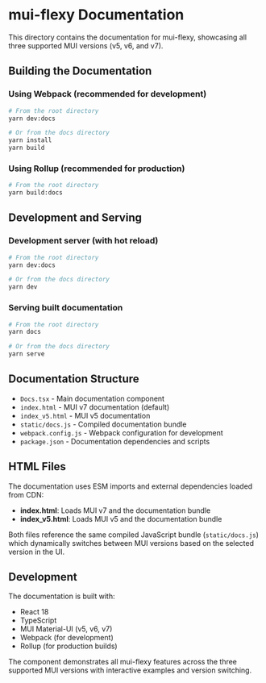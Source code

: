 # mui-flexy Documentation

This directory contains the documentation for mui-flexy, showcasing all three supported MUI versions (v5, v6, and v7).

## Building the Documentation

### Using Webpack (recommended for development)

```bash
# From the root directory
yarn dev:docs

# Or from the docs directory
yarn install
yarn build
```

### Using Rollup (recommended for production)

```bash
# From the root directory
yarn build:docs
```

## Development and Serving

### Development server (with hot reload)

```bash
# From the root directory
yarn dev:docs

# Or from the docs directory
yarn dev
```

### Serving built documentation

```bash
# From the root directory
yarn docs

# Or from the docs directory
yarn serve
```

## Documentation Structure

- `Docs.tsx` - Main documentation component
- `index.html` - MUI v7 documentation (default)
- `index_v5.html` - MUI v5 documentation
- `static/docs.js` - Compiled documentation bundle
- `webpack.config.js` - Webpack configuration for development
- `package.json` - Documentation dependencies and scripts

## HTML Files

The documentation uses ESM imports and external dependencies loaded from CDN:

- **index.html**: Loads MUI v7 and the documentation bundle
- **index_v5.html**: Loads MUI v5 and the documentation bundle

Both files reference the same compiled JavaScript bundle (`static/docs.js`) which dynamically switches between MUI versions based on the selected version in the UI.

## Development

The documentation is built with:

- React 18
- TypeScript
- MUI Material-UI (v5, v6, v7)
- Webpack (for development)
- Rollup (for production builds)

The component demonstrates all mui-flexy features across the three supported MUI versions with interactive examples and version switching.
